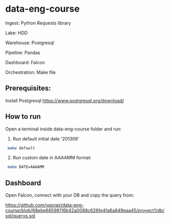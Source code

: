 # data-eng-course
Ingest: Python Requests library

Lake: HDD

Warehouse: Postgresql

Pipeline: Pandas

Dashboard: Falcon

Orchestration: Make file

## Prerequisites:
Install Postgresql 
https://www.postgresql.org/download/

## How to run
Open a terminal inside data-eng-course folder and run:
1) Run default initial date '201306'
```bash
 make default
```
2) Run custom date in AAAAMM format:
```bash
 make DATE=AAAAMM
```
## Dashboard
Open Falcon, connect with your DB and copy the query from:

https://github.com/yasnair/data-eng-course/blob/68ebe68598116b42a0088c626fe4fa6a849eaa45/proyect1/db/sql/querys.sql






